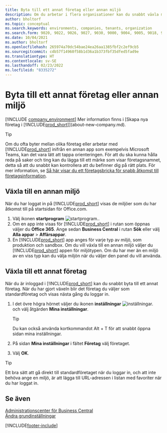 ```yaml
---
title: Byta till ett annat företag eller annan miljö
description: Om du arbetar i flera organisationer kan du snabbt växla mellan olika miljöer och företag.
author: bholtorf
ms.topic: conceptual
ms.search.keywords: environments, companies, tenants, organization
ms.search.form: 9020, 9022, 9026, 9027, 9030, 9000, 9004, 9005, 9018, 9006, 9007, 9010, 9016, 9017
ms.date: 10/04/2021
ms.author: bholtorf
ms.openlocfilehash: 265974a70dc54bae24ea26aa1385fbf2c2ef9cb5
ms.sourcegitcommit: cdb57f14960f58b1d36a1b373fbf35dfed5fad9e
ms.translationtype: HT
ms.contentlocale: sv-SE
ms.lasthandoff: 02/23/2022
ms.locfileid: "8335272"
---
```

# <a name="switching-to-another-company-or-environment"></a>Byta till ett annat företag eller annan miljö

[!INCLUDE [company_environment](includes/company_environment.md)] Mer information finns i [Skapa nya företag i [!INCLUDE[prod_short](includes/prod_short.md)]](about-new-company.md).  

> [!TIP]
> Om du ofta byter mellan olika företag eller arbetar med [!INCLUDE[prod_short](includes/prod_short.md)] inifrån en annan app som exempelvis Microsoft Teams, kan det vara lätt att tappa orienteringen. För att du ska kunna hålla reda på saker och ting kan du lägga till ett märke som visar företagsnamnet, detta så att du snabbt kan kontrollera att du befinner dig på rätt plats. För mer information, se [Så här visar du ett företagsbricka för snabb åtkomst till företagsinformation](ui-change-basic-settings.md#badge).

## <a name="switch-to-another-environment"></a>Växla till en annan miljö

När du har loggat in på [!INCLUDE[prod_short](includes/prod_short.md)] visas de miljöer som du har åtkomst till på startsidan för Office.com. 

1. Välj ikonen **startprogram** ![startprogram.](media/app-launcher-icon.png "Programmarstartbild ger till gång till fler funktioner").
2. Om en app inte visas för [!INCLUDE[prod_short](includes/prod_short.md)] i rutan som öppnas väljer du **Office 365**. Ange sedan **Business Central** i rutan **Sök** eller välj **Alla appar** > **Affärsappar**.   
3. En [!INCLUDE[prod_short](includes/prod_short.md)] app anges för varje typ av miljö, som produktion och sandbox. Om du vill växla till en annan miljö väljer du [!INCLUDE[prod_short](includes/prod_short.md)] appen för miljötypen. Om du har mer än en miljö av en viss typ kan du välja miljön när du väljer den panel du vill använda.

<!--
The following image shows tiles for accessing production and sandbox environments on the Dynamics 365 Home page.

:::image type="content" source="media/app-picker-environments.png" alt-text="The Dynamics 365 Home page showing production and sandbox environments.":::
-->
## <a name="switch-to-another-company"></a>Växla till ett annat företag

När du är inloggad i [!INCLUDE[prod_short](includes/prod_short.md)] kan du snabbt byta till ett annat företag. När du har gjort växeln blir det företag du väljer som standardföretag och visas nästa gång du loggar in.

1. I det övre högra hörnet väljer du ikonen **inställningar** ![inställningar.](media/ui-experience/settings_icon_small.png "Inställningsikon för rollcenter") och välj åtgärden **Mina inställningar**.

    > [!TIP]
    > Du kan också använda kortkommandot Alt + T för att snabbt öppna sidan mina inställningar.

2. På sidan **Mina inställningar** i fältet **Företag** välj företaget.  
3. Välj **OK**.

> [!TIP]
> Ett bra sätt att gå direkt till standardföretaget när du loggar in, och att inte behöva ange en miljö, är att lägga till URL-adressen i listan med favoriter när du har loggat in.

## <a name="see-also"></a>Se även

[Administrationscenter för Business Central](/dynamics365/business-central/dev-itpro/administration/tenant-admin-center)  
[Ändra grundinställningar](ui-change-basic-settings.md)  


[!INCLUDE[footer-include](includes/footer-banner.md)]